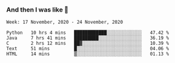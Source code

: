  ### And then I was like 🥱
<!--
**Mat2ja/Mat2ja** is a ✨ _special_ ✨ repository because its `README.md` (this file) appears on your GitHub profile.

Here are some ideas to get you started:

- 🔭 I’m currently working on ...
- 🌱 I’m currently learning ...
- 👯 I’m looking to collaborate on ...
- 🤔 I’m looking for help with ...
- 💬 Ask me about ...
- 📫 How to reach me: ...
- 😄 Pronouns: ...
- ⚡ Fun fact: ...
-->

<!--START_SECTION:waka-->
```text
Week: 17 November, 2020 - 24 November, 2020

Python   10 hrs 4 mins   ████████████░░░░░░░░░░░░░   47.42 % 
Java     7 hrs 41 mins   █████████░░░░░░░░░░░░░░░░   36.19 % 
C        2 hrs 12 mins   ██▓░░░░░░░░░░░░░░░░░░░░░░   10.39 % 
Text     51 mins         █░░░░░░░░░░░░░░░░░░░░░░░░   04.06 % 
HTML     14 mins         ▒░░░░░░░░░░░░░░░░░░░░░░░░   01.13 % 
```
<!--END_SECTION:waka-->

